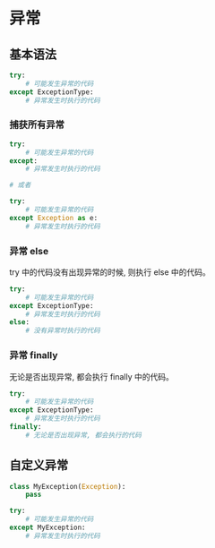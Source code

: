 # 异常

## 基本语法

```python
try:
    # 可能发生异常的代码
except ExceptionType:
    # 异常发生时执行的代码
```

### 捕获所有异常

```python
try:
    # 可能发生异常的代码
except:
    # 异常发生时执行的代码

# 或者

try:
    # 可能发生异常的代码
except Exception as e:
    # 异常发生时执行的代码
```

### 异常 else

try 中的代码没有出现异常的时候, 则执行 else 中的代码。

```python
try:
    # 可能发生异常的代码
except ExceptionType:
    # 异常发生时执行的代码
else:
    # 没有异常时执行的代码
```

### 异常 finally

无论是否出现异常, 都会执行 finally 中的代码。

```python
try:
    # 可能发生异常的代码
except ExceptionType:
    # 异常发生时执行的代码
finally:
    # 无论是否出现异常, 都会执行的代码
```

## 自定义异常

```python
class MyException(Exception):
    pass

try:
    # 可能发生异常的代码
except MyException:
    # 异常发生时执行的代码
```